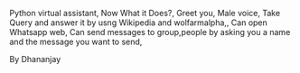 Python virtual assistant,
Now What it Does?,
Greet you,
Male voice,
Take Query and answer it by usng Wikipedia and wolfarmalpha,,
Can open Whatsapp web,
Can send messages to group,people by asking you a name and the message you want to send,


By Dhananjay

